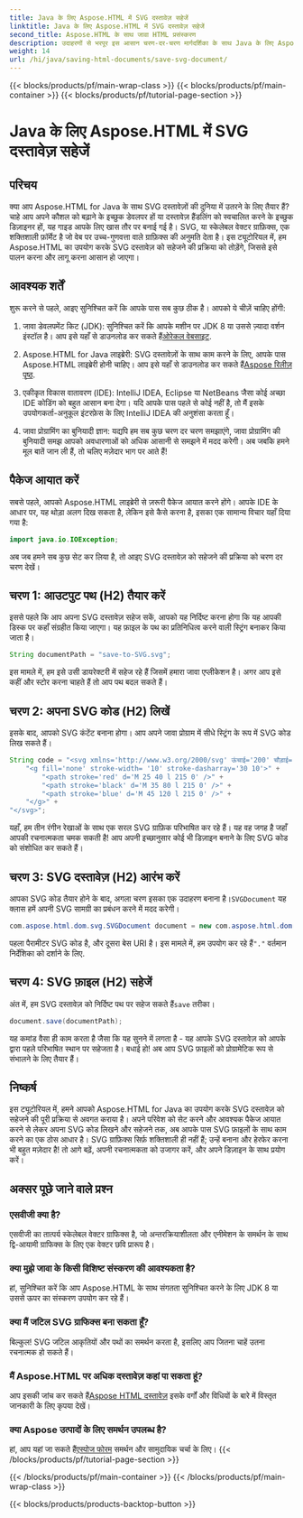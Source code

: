 ```yaml
---
title: Java के लिए Aspose.HTML में SVG दस्तावेज़ सहेजें
linktitle: Java के लिए Aspose.HTML में SVG दस्तावेज़ सहेजें
second_title: Aspose.HTML के साथ जावा HTML प्रसंस्करण
description: उदाहरणों से भरपूर इस आसान चरण-दर-चरण मार्गदर्शिका के साथ Java के लिए Aspose.HTML का उपयोग करके SVG दस्तावेज़ों को सहेजना सीखें।
weight: 14
url: /hi/java/saving-html-documents/save-svg-document/
---
```


{{< blocks/products/pf/main-wrap-class >}}
{{< blocks/products/pf/main-container >}}
{{< blocks/products/pf/tutorial-page-section >}}

# Java के लिए Aspose.HTML में SVG दस्तावेज़ सहेजें

## परिचय
क्या आप Aspose.HTML for Java के साथ SVG दस्तावेज़ों की दुनिया में उतरने के लिए तैयार हैं? चाहे आप अपने कौशल को बढ़ाने के इच्छुक डेवलपर हों या दस्तावेज़ हैंडलिंग को स्वचालित करने के इच्छुक डिज़ाइनर हों, यह गाइड आपके लिए खास तौर पर बनाई गई है। SVG, या स्केलेबल वेक्टर ग्राफ़िक्स, एक शक्तिशाली फ़ॉर्मेट है जो वेब पर उच्च-गुणवत्ता वाले ग्राफ़िक्स की अनुमति देता है। इस ट्यूटोरियल में, हम Aspose.HTML का उपयोग करके SVG दस्तावेज़ को सहेजने की प्रक्रिया को तोड़ेंगे, जिससे इसे पालन करना और लागू करना आसान हो जाएगा।
## आवश्यक शर्तें
शुरू करने से पहले, आइए सुनिश्चित करें कि आपके पास सब कुछ ठीक है। आपको ये चीज़ें चाहिए होंगी:
1.  जावा डेवलपमेंट किट (JDK): सुनिश्चित करें कि आपके मशीन पर JDK 8 या उससे ज़्यादा वर्शन इंस्टॉल है। आप इसे यहाँ से डाउनलोड कर सकते हैं[ओरेकल वेबसाइट](https://www.oracle.com/java/technologies/javase-jdk11-downloads.html).
  
2.  Aspose.HTML for Java लाइब्रेरी: SVG दस्तावेज़ों के साथ काम करने के लिए, आपके पास Aspose.HTML लाइब्रेरी होनी चाहिए। आप इसे यहाँ से डाउनलोड कर सकते हैं[Aspose रिलीज़ पृष्ठ](https://releases.aspose.com/html/java/).
3. एकीकृत विकास वातावरण (IDE): IntelliJ IDEA, Eclipse या NetBeans जैसा कोई अच्छा IDE कोडिंग को बहुत आसान बना देगा। यदि आपके पास पहले से कोई नहीं है, तो मैं इसके उपयोगकर्ता-अनुकूल इंटरफ़ेस के लिए IntelliJ IDEA की अनुशंसा करता हूँ।
4. जावा प्रोग्रामिंग का बुनियादी ज्ञान: यद्यपि हम सब कुछ चरण दर चरण समझाएंगे, जावा प्रोग्रामिंग की बुनियादी समझ आपको अवधारणाओं को अधिक आसानी से समझने में मदद करेगी।
अब जबकि हमने मूल बातें जान ली हैं, तो चलिए मज़ेदार भाग पर आते हैं!
## पैकेज आयात करें
सबसे पहले, आपको Aspose.HTML लाइब्रेरी से ज़रूरी पैकेज आयात करने होंगे। आपके IDE के आधार पर, यह थोड़ा अलग दिख सकता है, लेकिन इसे कैसे करना है, इसका एक सामान्य विचार यहाँ दिया गया है:
```java
import java.io.IOException;
```

अब जब हमने सब कुछ सेट कर लिया है, तो आइए SVG दस्तावेज़ को सहेजने की प्रक्रिया को चरण दर चरण देखें।
## चरण 1: आउटपुट पथ (H2) तैयार करें
इससे पहले कि आप अपना SVG दस्तावेज़ सहेज सकें, आपको यह निर्दिष्ट करना होगा कि यह आपकी डिस्क पर कहाँ संग्रहीत किया जाएगा। यह फ़ाइल के पथ का प्रतिनिधित्व करने वाली स्ट्रिंग बनाकर किया जाता है।
```java
String documentPath = "save-to-SVG.svg";
```
इस मामले में, हम इसे उसी डायरेक्टरी में सहेज रहे हैं जिसमें हमारा जावा एप्लीकेशन है। अगर आप इसे कहीं और स्टोर करना चाहते हैं तो आप पथ बदल सकते हैं।
## चरण 2: अपना SVG कोड (H2) लिखें
इसके बाद, आपको SVG कंटेंट बनाना होगा। आप अपने जावा प्रोग्राम में सीधे स्ट्रिंग के रूप में SVG कोड लिख सकते हैं।
```java
String code = "<svg xmlns='http://www.w3.org/2000/svg' ऊंचाई='200' चौड़ाई='300'>" +
    "<g fill='none' stroke-width= '10' stroke-dasharray='30 10'>" +
        "<path stroke='red' d='M 25 40 l 215 0' />" +
        "<path stroke='black' d='M 35 80 l 215 0' />" +
        "<path stroke='blue' d='M 45 120 l 215 0' />" +
    "</g>" +
"</svg>";
```
यहाँ, हम तीन रंगीन रेखाओं के साथ एक सरल SVG ग्राफ़िक परिभाषित कर रहे हैं। यह वह जगह है जहाँ आपकी रचनात्मकता चमक सकती है! आप अपनी इच्छानुसार कोई भी डिज़ाइन बनाने के लिए SVG कोड को संशोधित कर सकते हैं।
## चरण 3: SVG दस्तावेज़ (H2) आरंभ करें
 आपका SVG कोड तैयार होने के बाद, अगला चरण इसका एक उदाहरण बनाना है।`SVGDocument` यह क्लास हमें अपनी SVG सामग्री का प्रबंधन करने में मदद करेगी।
```java
com.aspose.html.dom.svg.SVGDocument document = new com.aspose.html.dom.svg.SVGDocument(code, ".");
```
 पहला पैरामीटर SVG कोड है, और दूसरा बेस URI है। इस मामले में, हम उपयोग कर रहे हैं`"."` वर्तमान निर्देशिका को दर्शाने के लिए.
## चरण 4: SVG फ़ाइल (H2) सहेजें
 अंत में, हम SVG दस्तावेज़ को निर्दिष्ट पथ पर सहेज सकते हैं`save` तरीका।
```java
document.save(documentPath);
```
यह कमांड वैसा ही काम करता है जैसा कि यह सुनने में लगता है - यह आपके SVG दस्तावेज़ को आपके द्वारा पहले परिभाषित स्थान पर सहेजता है। बधाई हो! अब आप SVG फ़ाइलों को प्रोग्रामेटिक रूप से संभालने के लिए तैयार हैं।
## निष्कर्ष
इस ट्यूटोरियल में, हमने आपको Aspose.HTML for Java का उपयोग करके SVG दस्तावेज़ को सहेजने की पूरी प्रक्रिया से अवगत कराया है। अपने परिवेश को सेट करने और आवश्यक पैकेज आयात करने से लेकर अपना SVG कोड लिखने और सहेजने तक, अब आपके पास SVG फ़ाइलों के साथ काम करने का एक ठोस आधार है। SVG ग्राफ़िक्स सिर्फ़ शक्तिशाली ही नहीं हैं; उन्हें बनाना और हेरफेर करना भी बहुत मज़ेदार है! तो आगे बढ़ें, अपनी रचनात्मकता को उजागर करें, और अपने डिज़ाइन के साथ प्रयोग करें।
## अक्सर पूछे जाने वाले प्रश्न
### एसवीजी क्या है?
एसवीजी का तात्पर्य स्केलेबल वेक्टर ग्राफिक्स है, जो अन्तरक्रियाशीलता और एनीमेशन के समर्थन के साथ द्वि-आयामी ग्राफिक्स के लिए एक वेक्टर छवि प्रारूप है।
### क्या मुझे जावा के किसी विशिष्ट संस्करण की आवश्यकता है?
हां, सुनिश्चित करें कि आप Aspose.HTML के साथ संगतता सुनिश्चित करने के लिए JDK 8 या उससे ऊपर का संस्करण उपयोग कर रहे हैं।
### क्या मैं जटिल SVG ग्राफिक्स बना सकता हूँ?
बिल्कुल! SVG जटिल आकृतियों और पथों का समर्थन करता है, इसलिए आप जितना चाहें उतना रचनात्मक हो सकते हैं।
### मैं Aspose.HTML पर अधिक दस्तावेज़ कहां पा सकता हूं?
 आप इसकी जांच कर सकते हैं[Aspose HTML दस्तावेज़](https://reference.aspose.com/html/java/) इसके वर्गों और विधियों के बारे में विस्तृत जानकारी के लिए कृपया देखें।
### क्या Aspose उत्पादों के लिए समर्थन उपलब्ध है?
 हां, आप यहां जा सकते हैं[एस्पोज फोरम](https://forum.aspose.com/c/html/29) समर्थन और सामुदायिक चर्चा के लिए।
{{< /blocks/products/pf/tutorial-page-section >}}

{{< /blocks/products/pf/main-container >}}
{{< /blocks/products/pf/main-wrap-class >}}

{{< blocks/products/products-backtop-button >}}
